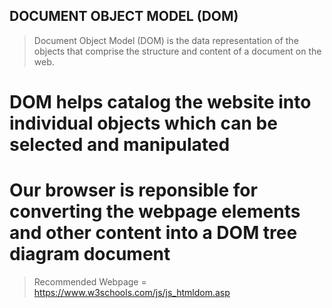 ## DOCUMENT OBJECT MODEL (DOM)

> Document Object Model (DOM) is the data representation of the objects that comprise the structure and content of a document on the web.
# DOM helps catalog the website into individual objects which can be selected and manipulated
# Our browser is reponsible for converting the webpage elements and other content into a DOM tree diagram document
> Recommended Webpage = https://www.w3schools.com/js/js_htmldom.asp